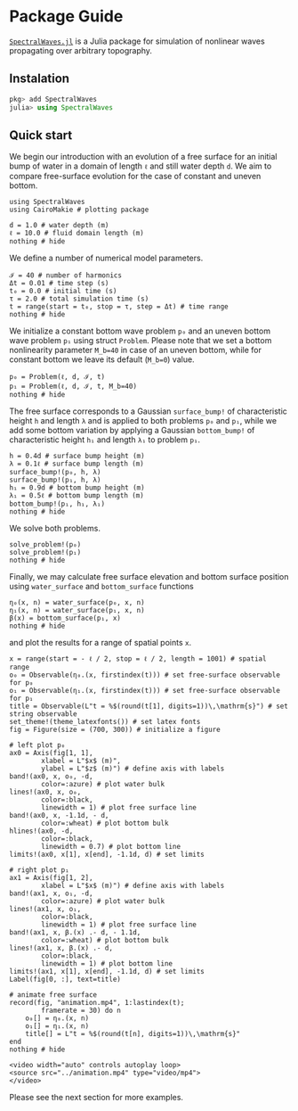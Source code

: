 # Package Guide

[`SpectralWaves.jl`](https://github.com/mcpaprota/SpectralWaves.jl) is a Julia package for simulation of nonlinear waves propagating over arbitrary topography.

## Instalation

```julia
pkg> add SpectralWaves
julia> using SpectralWaves
```

## Quick start

We begin our introduction with an evolution of a free surface for an initial bump of water in a domain of length `ℓ` and still water depth `d`. We aim to compare free-surface evolution for the case of constant and uneven bottom.

```@example 0
using SpectralWaves
using CairoMakie # plotting package

d = 1.0 # water depth (m)
ℓ = 10.0 # fluid domain length (m)
nothing # hide
```

We define a number of numerical model parameters.

```@example 0
ℐ = 40 # number of harmonics
Δt = 0.01 # time step (s)
t₀ = 0.0 # initial time (s)
τ = 2.0 # total simulation time (s)
t = range(start = t₀, stop = τ, step = Δt) # time range
nothing # hide
```

We initialize a constant bottom wave problem `p₀` and an uneven bottom wave problem `p₁` using struct `Problem`. Please note that we set a bottom nonlinearity parameter `M_b=40` in case of an uneven bottom, while for constant bottom we leave its default (`M_b=0`) value.

```@example 0
p₀ = Problem(ℓ, d, ℐ, t)
p₁ = Problem(ℓ, d, ℐ, t, M_b=40)
nothing # hide
```

The free surface corresponds to a Gaussian `surface_bump!` of characteristic height `h` and length `λ` and is applied to both problems `p₀` and `p₁`, while we add some bottom variation by applying a Gaussian `bottom_bump!` of characteristic height `h₁` and length `λ₁` to problem `p₁`.

```@example 0
h = 0.4d # surface bump height (m)
λ = 0.1ℓ # surface bump length (m)
surface_bump!(p₀, h, λ)
surface_bump!(p₁, h, λ)
h₁ = 0.9d # bottom bump height (m)
λ₁ = 0.5ℓ # bottom bump length (m)
bottom_bump!(p₁, h₁, λ₁)
nothing # hide
```

We solve both problems.

```@example 0
solve_problem!(p₀)
solve_problem!(p₁)
nothing # hide
```

Finally, we may calculate free surface elevation and bottom surface position using `water_surface` and `bottom_surface` functions

```@example 0
η₀(x, n) = water_surface(p₀, x, n)
η₁(x, n) = water_surface(p₁, x, n)
β(x) = bottom_surface(p₁, x)
nothing # hide
```
and plot the results for a range of spatial points `x`.

```@example 0
x = range(start = - ℓ / 2, stop = ℓ / 2, length = 1001) # spatial range
o₀ = Observable(η₀.(x, firstindex(t))) # set free-surface observable for p₀
o₁ = Observable(η₁.(x, firstindex(t))) # set free-surface observable for p₁
title = Observable(L"t = %$(round(t[1], digits=1))\,\mathrm{s}") # set string observable
set_theme!(theme_latexfonts()) # set latex fonts
fig = Figure(size = (700, 300)) # initialize a figure

# left plot p₀
ax0 = Axis(fig[1, 1], 
        xlabel = L"$x$ (m)", 
        ylabel = L"$z$ (m)") # define axis with labels
band!(ax0, x, o₀, -d, 
        color=:azure) # plot water bulk
lines!(ax0, x, o₀, 
        color=:black, 
        linewidth = 1) # plot free surface line
band!(ax0, x, -1.1d, - d, 
        color=:wheat) # plot bottom bulk
hlines!(ax0, -d, 
        color=:black, 
        linewidth = 0.7) # plot bottom line
limits!(ax0, x[1], x[end], -1.1d, d) # set limits

# right plot p₁
ax1 = Axis(fig[1, 2], 
        xlabel = L"$x$ (m)") # define axis with labels
band!(ax1, x, o₁, -d, 
        color=:azure) # plot water bulk
lines!(ax1, x, o₁, 
        color=:black, 
        linewidth = 1) # plot free surface line
band!(ax1, x, β.(x) .- d, - 1.1d, 
        color=:wheat) # plot bottom bulk
lines!(ax1, x, β.(x) .- d, 
        color=:black, 
        linewidth = 1) # plot bottom line
limits!(ax1, x[1], x[end], -1.1d, d) # set limits
Label(fig[0, :], text=title)

# animate free surface
record(fig, "animation.mp4", 1:lastindex(t);
        framerate = 30) do n
    o₀[] = η₀.(x, n)
    o₁[] = η₁.(x, n)
    title[] = L"t = %$(round(t[n], digits=1))\,\mathrm{s}"
end
nothing # hide
```

```@raw html
<video width="auto" controls autoplay loop>
<source src="../animation.mp4" type="video/mp4">
</video>
```

Please see the next section for more examples.